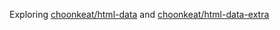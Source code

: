 Exploring [choonkeat/html-data](https://package.elm-lang.org/packages/choonkeat/html-data/latest/) and [choonkeat/html-data-extra](https://package.elm-lang.org/packages/choonkeat/html-data-extra/latest/)